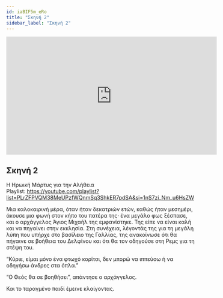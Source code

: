 ```yaml
---
id: iaBIF5m_eRo
title: "Σκηνή 2"
sidebar_label: "Σκηνή 2"
---
```


<div class="video-float-container">
  <iframe
    width="560"
    height="315"
    src="https://www.youtube.com/embed/iaBIF5m_eRo"
    title="YouTube video player"
    frameborder="0"
    allow="accelerometer; autoplay; clipboard-write; encrypted-media; gyroscope; picture-in-picture; web-share"
    referrerpolicy="strict-origin-when-cross-origin"
    allowfullscreen
  ></iframe>
</div>

## Σκηνή 2

Η Ηρωική Μάρτυς για την Αλήθεια  
Playlist: https://youtube.com/playlist?list=PLrZFPVQM38MeUPzfWQnmSq3ShkER7pdSA&si=1nS7zi_Nm_u6HsZW 

Μια καλοκαιρινή μέρα, όταν ήταν δεκατριών ετών, καθώς ήταν μεσημέρι, άκουσε μια φωνή στον κήπο του πατέρα της· ένα μεγάλο φως ξέσπασε, και ο αρχάγγελος Άγιος Μιχαήλ της εμφανίστηκε. Της είπε να είναι καλή και να πηγαίνει στην εκκλησία. Στη συνέχεια, λέγοντάς της για τη μεγάλη λύπη που υπήρχε στο βασίλειο της Γαλλίας, της ανακοίνωσε ότι θα πήγαινε σε βοήθεια του Δελφίνου και ότι θα τον οδηγούσε στη Ρεμς για τη στέψη του.

“Κύριε, είμαι μόνο ένα φτωχό κορίτσι, δεν μπορώ να ιππεύσω ή να οδηγήσω άνδρες στα όπλα.”

“Ο Θεός θα σε βοηθήσει”, απάντησε ο αρχάγγελος.

Και το ταραγμένο παιδί έμεινε κλαίγοντας.
